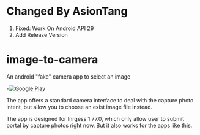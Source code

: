 # Changed By AsionTang

1. Fixed: Work On Android API 29
2. Add Release Version 

# image-to-camera
An android "fake" camera app to select an image

-[![Google Play](http://developer.android.com/images/brand/en_generic_rgb_wo_45.png)](https://play.google.com/store/apps/details?id=com.ghostflying.image2camera)

The app offers a standard camera interface to deal with the capture photo intent, 
but allow you to choose an exist image file instead.

The app is designed for Inrgess 1.77.0, which only allow user to submit portal by capture photos right now. 
But it also works for the apps like this.
